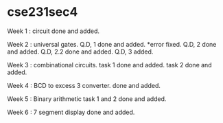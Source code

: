 # cse231sec4
Week 1 : circuit
done and added.

Week 2 : universal gates.
Q.D, 1 done and added. *error fixed.
Q.D, 2 done and added.
Q.D, 2.2 done and added.
Q.D, 3 added.

Week 3 : combinational circuits.
task 1 done and added.
task 2 done and added.

Week 4 : BCD to excess 3 converter.
done and added.

Week 5 : Binary arithmetic 
task 1 and 2 done and added. 

Week 6 : 7 segment display
done and added.
